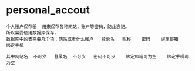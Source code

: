 # personal_accout
	个人账户保存器  用来保存各种网站，账户等密码，防止忘记。
	所以需要使用数据库保存，
	数据库中的表需要几个项：网站或者什么账户   登录名   昵称    密码    绑定邮箱    绑定手机
	
	其中网站名  不可少   登录名  不可少   密码不可少    绑定邮箱可为空    绑定手机可为空
	